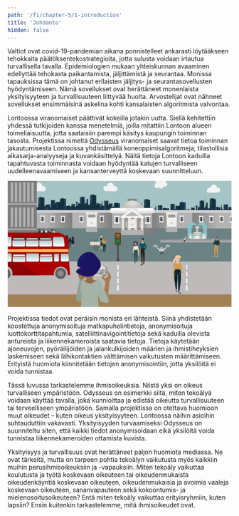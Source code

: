 ```yaml
---
path: '/fi/chapter-5/1-introduction'
title: 'Johdanto'
hidden: false
---
```


<hero-icon heroIcon='chap5'/>

<styled-text>

Valtiot ovat covid-19-pandemian aikana ponnistelleet ankarasti löytääkseen tehokkaita päätöksentekostrategioita, jotta sulusta voidaan irtautua turvallisella tavalla. Epidemiologien mukaan yhteiskunnan avaaminen edellyttää tehokasta paikantamista, jäljittämistä ja seurantaa. Monissa tapauksissa tämä on johtanut erilaisten jäljitys- ja seurantasovellusten hyödyntämiseen. Nämä sovellukset ovat herättäneet monenlaista yksityisyyteen ja turvallisuuteen liittyvää huolta. Arvostelijat ovat nähneet sovellukset ensimmäisinä askelina kohti kansalaisten algoritmista valvontaa.

Lontoossa viranomaiset päättivät kokeilla jotakin uutta. Siellä kehitettiin yhdessä tutkijoiden kanssa menetelmiä, joilla mitattiin Lontoon alueen toimeliaisuutta, jotta saataisiin parempi käsitys kaupungin toiminnan tasosta. Projektissa nimeltä [Odysseus](https://www.turing.ac.uk/research/research-projects/project-odysseus-understanding-london-busyness-and-exiting-lockdown) viranomaiset saavat tietoa toiminnan jakautumisesta Lontoossa yhdistämällä koneoppimisalgoritmeja, tilastollisia aikasarja-analyyseja ja kuvankäsittelyä. Näitä tietoja Lontoon kaduilla tapahtuvasta toiminnasta voidaan hyödyntää katujen turvalliseen uudelleenavaamiseen ja kansanterveyttä koskevaan suunnitteluun.

<img src=./london-01.svg alt="london image">

Projektissa tiedot ovat peräisin monista eri lähteistä. Siinä yhdistetään koostettuja anonymisoituja matkapuhelintietoja, anonymisoituja luottokorttitapahtumia, satelliittinavigointitietoja sekä kaduilla olevista antureista ja liikennekameroista saatavia tietoja. Tietoja käytetään ajoneuvojen, pyöräilijöiden ja jalankulkijoiden määrien ja ihmistiheyksien laskemiseen sekä lähikontaktien välttämisen vaikutusten määrittämiseen. Erityistä huomiota kiinnitetään tietojen anonymisointiin, jotta yksilöitä ei voida tunnistaa.

Tässä luvussa tarkastelemme ihmisoikeuksia. Niistä yksi on oikeus turvalliseen ympäristöön. Odysseus on esimerkki siitä, miten tekoälyä voidaan käyttää tavalla, joka kunnioittaa ja edistää oikeutta turvallisuuteen tai terveelliseen ympäristöön. Samalla projektissa on otettava huomioon muut oikeudet – kuten oikeus yksityisyyteen. Lontoossa näihin asioihin suhtauduttiin vakavasti. Yksityisyyden turvaamiseksi Odysseus on suunniteltu siten, että kaikki tiedot anonymisoidaan eikä yksilöitä voida tunnistaa liikennekameroiden ottamista kuvista.

Yksityisyys ja turvallisuus ovat herättäneet paljon huomiota mediassa. Ne ovat tärkeitä, mutta on tarpeen pohtia tekoälyn vaikutusta myös kaikkiin muihin perusihmisoikeuksiin ja -vapauksiin. Miten tekoäly vaikuttaa koulutusta ja työtä koskevaan oikeuteen tai oikeudenmukaista oikeudenkäyntiä koskevaan oikeuteen, oikeudenmukaisia ja avoimia vaaleja koskevaan oikeuteen, sananvapauteen sekä kokoontumis- ja mielenosoitusoikeuteen? Entä miten tekoäly vaikuttaa erityisryhmiin, kuten lapsiin? Ensin kuitenkin tarkastelemme, mitä ihmisoikeudet ovat.

</styled-text>

